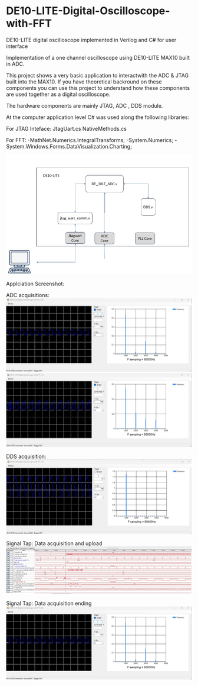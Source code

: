 # DE10-LITE-Digital-Oscilloscope-with-FFT
DE10-LITE digital oscilloscope implemented in Verilog and C# for user interface

Implementation of a one channel oscilloscope using DE10-LITE MAX10 built in ADC.

This project shows a very basic application to interactwith the ADC & JTAG built into the MAX10.
If you have theoretical backround on these components you can use this project to understand how these components are used together as a digital oscilloscope.

The hardware components are mainly JTAG, ADC , DDS module.

At the computer application level C# was used along the following libraries:

For JTAG Inteface:
JtagUart.cs
NativeMethods.cs

For FFT:
-MathNet.Numerics.IntegralTransforms;
-System.Numerics;
-System.Windows.Forms.DataVisualization.Charting;

![System](https://github.com/acawhiz/DE10-LITE-Digital-Oscilloscope-with-FFT/blob/main/System.jpg)

Applciation Screenshot:

ADC acquisitions:
![App screenshot](https://github.com/acawhiz/DE10-LITE-Digital-Oscilloscope-with-FFT/blob/main/squarewave%20screenshot2.jpg)
![sawtooth screenshot](https://github.com/acawhiz/DE10-LITE-Digital-Oscilloscope-with-FFT/blob/main/sawtooth%20screenshot.jpg)

DDS acquisition:
![App screenshot DDS](https://github.com/acawhiz/DE10-LITE-Digital-Oscilloscope-with-FFT/blob/main/App%20screenshot%20DDS.jpg)


Signal Tap: Data acquisition and upload
![signal tap](https://github.com/acawhiz/DE10-LITE-Digital-Oscilloscope-with-FFT/blob/main/signal%20tap.jpg)

Signal Tap: Data acquisition ending
![signal tap end of frame](https://github.com/acawhiz/DE10-LITE-Digital-Oscilloscope-with-FFT/blob/main/squarewave%20screenshot2.jpg)

